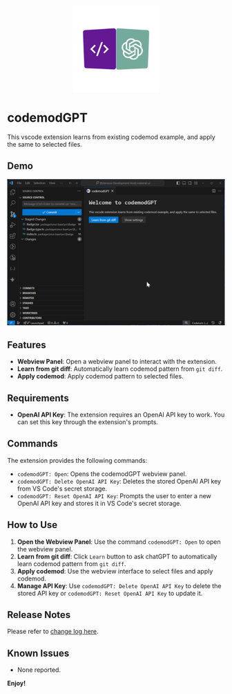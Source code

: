 <div style="text-align: center;">
  <img src="icon.png" alt="Icon" width="200"/>
</div>

# codemodGPT

This vscode extension learns from existing codemod example, and apply the same to selected files.

## Demo

![Demo](demo/demo.gif)

## Features

- **Webview Panel**: Open a webview panel to interact with the extension.
- **Learn from git diff**: Automatically learn codemod pattern from `git diff`.
- **Apply codemod**: Apply codemod pattern to selected files.

## Requirements

- **OpenAI API Key**: The extension requires an OpenAI API key to work. You can set this key through the extension's prompts.

## Commands

The extension provides the following commands:

- `codemodGPT: Open`: Opens the codemodGPT webview panel.
- `codemodGPT: Delete OpenAI API Key`: Deletes the stored OpenAI API key from VS Code's secret storage.
- `codemodGPT: Reset OpenAI API Key`: Prompts the user to enter a new OpenAI API key and stores it in VS Code's secret storage.

## How to Use

1. **Open the Webview Panel**: Use the command `codemodGPT: Open` to open the webview panel.
2. **Learn from git diff**: Click `Learn` button to ask chatGPT to automatically learn codemod pattern from `git diff`.
3. **Apply codemod**: Use the webview interface to select files and apply codemod.
4. **Manage API Key**: Use `codemodGPT: Delete OpenAI API Key` to delete the stored API key or `codemodGPT: Reset OpenAI API Key` to update it.

## Release Notes

Please refer to [change log here](https://github.com/DataOceanNemo/vscode-extension-codemodGPT/blob/master/CHANGELOG.md).

## Known Issues

- None reported.

**Enjoy!**
